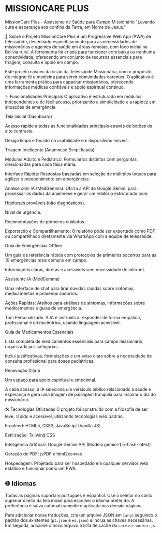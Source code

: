 # MISSIONCARE PLUS
MissionCare Plus - Assistente de Saúde para Campo Missionário
"Levando cura e esperança aos confins da Terra, em Nome de Jesus."

📖 Sobre o Projeto
MissionCare Plus é um Progressive Web App (PWA) de telessaúde, desenhado especificamente para as necessidades de missionários e agentes de saúde em áreas remotas, com foco inicial na Bolívia rural. A ferramenta foi criada para funcionar com baixa ou nenhuma conectividade, oferecendo um conjunto de recursos essenciais para triagem, consulta e apoio em campo.

Este projeto nasceu da visão da Telessaúde Missionária, com o propósito de integrar fé e medicina para servir comunidades carentes. O aplicativo é uma ferramenta prática para capacitar missionários, oferecendo informações médicas confiáveis e apoio espiritual contínuo.

✨ Funcionalidades Principais
O aplicativo é estruturado em módulos independentes e de fácil acesso, priorizando a simplicidade e a rapidez em situações de emergência.

Tela Inicial (Dashboard)

Acesso rápido a todas as funcionalidades principais através de botões de alto contraste.

Design limpo e focado na usabilidade em dispositivos móveis.

Triagem Inteligente (Anamnese Simplificada)

Módulos Adulto e Pediátrico: Formulários distintos com perguntas direcionadas para cada faixa etária.

Interface Rápida: Respostas baseadas em seleção de múltiplos toques para agilizar o preenchimento em emergências.

Análise com IA (MedGemma): Utiliza a API do Google Gemini para processar os dados da anamnese e gerar um relatório estruturado com:

Hipóteses prováveis (não diagnósticos).

Nível de urgência.

Recomendações de primeiros cuidados.

Exportação e Compartilhamento: O relatório pode ser exportado como PDF ou compartilhado diretamente via WhatsApp com a equipe de telessaúde.

Guia de Emergências Offline

Um guia de referência rápida com protocolos de primeiros socorros para as 19 emergências mais comuns em campo.

Informações claras, diretas e acessíveis sem necessidade de internet.

Assistente IA (MedGemma)

Uma interface de chat para tirar dúvidas rápidas sobre sintomas, medicamentos e primeiros socorros.

Ações Rápidas: Atalhos para análises de sintomas, informações sobre medicamentos e guias de emergência.

Tom Personalizado: A IA é instruída a responder de forma empática, profissional e cristocêntrica, usando linguagem acessível.

Guia de Medicamentos Essenciais

Lista completa de medicamentos essenciais para campo missionário, organizada por categorias.

Inclui justificativas, formulações e um aviso claro sobre a necessidade de consulta profissional para doses pediátricas.

Renovação Diária

Um espaço para apoio espiritual e emocional.

A cada acesso, a IA seleciona um versículo bíblico relacionado à saúde e esperança e gera uma imagem de paisagem tranquila para inspirar o dia do missionário.

🛠️ Tecnologias Utilizadas
O projeto foi construído com a filosofia de ser leve, rápido e acessível, utilizando tecnologias web padrão.

Frontend: HTML5, CSS3, JavaScript (Vanilla JS)

Estilização: Tailwind CSS

Inteligência Artificial: Google Gemini API (Modelo gemini-1.5-flash-latest)

Geração de PDF: jsPDF e html2canvas

Hospedagem: Projetado para ser hospedado em qualquer servidor web estático e funcionar como um PWA.

## 🌐 Idiomas

Todas as páginas suportam português e espanhol. Use o seletor no canto superior direito da tela inicial para escolher o idioma preferido. A preferência é salva automaticamente e aplicada nas demais páginas.

Para adicionar novas traduções, crie um arquivo JSON em `lang/` seguindo o padrão dos existentes (`pt.json` e `es.json`) e inclua as chaves necessárias. Em seguida, adicione o novo arquivo à lista de cache do `service-worker.js`.
